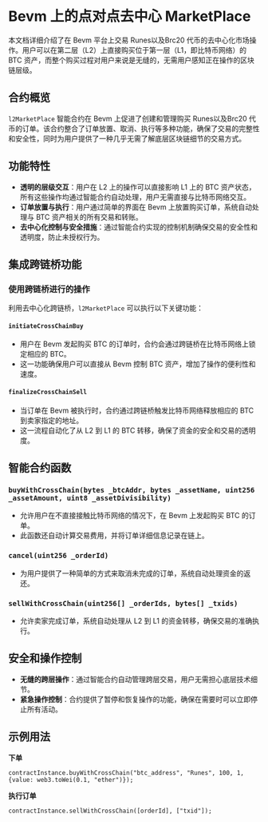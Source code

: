 # Bevm 上的点对点去中心 MarketPlace

本文档详细介绍了在 Bevm 平台上交易 Runes以及Brc20 代币的去中心化市场操作。用户可以在第二层（L2）上直接购买位于第一层（L1，即比特币网络）的 BTC 资产，而整个购买过程对用户来说是无缝的，无需用户感知正在操作的区块链层级。

## 合约概览

`l2MarketPlace` 智能合约在 Bevm 上促进了创建和管理购买 Runes以及Brc20 代币的订单。该合约整合了订单放置、取消、执行等多种功能，确保了交易的完整性和安全性，同时为用户提供了一种几乎无需了解底层区块链细节的交易方式。

## 功能特性
* **透明的层级交互**：用户在 L2 上的操作可以直接影响 L1 上的 BTC 资产状态，所有这些操作均通过智能合约自动处理，用户无需直接与比特币网络交互。
* **订单放置与执行**：用户通过简单的界面在 Bevm 上放置购买订单，系统自动处理与 BTC 资产相关的所有交易和转账。
* **去中心化控制与安全措施**：通过智能合约实现的控制机制确保交易的安全性和透明度，防止未授权行为。

## 集成跨链桥功能

### 使用跨链桥进行的操作
利用去中心化跨链桥，`l2MarketPlace` 可以执行以下关键功能：

#### `initiateCrossChainBuy`
- 用户在 Bevm 发起购买 BTC 的订单时，合约会通过跨链桥在比特币网络上锁定相应的 BTC。
- 这一功能确保用户可以直接从 Bevm 控制 BTC 资产，增加了操作的便利性和速度。

#### `finalizeCrossChainSell`
- 当订单在 Bevm 被执行时，合约通过跨链桥触发比特币网络释放相应的 BTC 到卖家指定的地址。
- 这一流程自动化了从 L2 到 L1 的 BTC 转移，确保了资金的安全和交易的透明度。


## 智能合约函数

### `buyWithCrossChain(bytes _btcAddr, bytes _assetName, uint256 _assetAmount, uint8 _assetDivisibility)`
* 允许用户在不直接接触比特币网络的情况下，在 Bevm 上发起购买 BTC 的订单。
* 此函数还自动计算交易费用，并将订单详细信息记录在链上。

### `cancel(uint256 _orderId)`
* 为用户提供了一种简单的方式来取消未完成的订单，系统自动处理资金的返还。

### `sellWithCrossChain(uint256[] _orderIds, bytes[] _txids)`
* 允许卖家完成订单，系统自动处理从 L2 到 L1 的资金转移，确保交易的准确执行。

## 安全和操作控制
* **无缝的跨层操作**：通过智能合约自动管理跨层交易，用户无需担心底层技术细节。
* **紧急操作控制**：合约提供了暂停和恢复操作的功能，确保在需要时可以立即停止所有活动。


## 示例用法

**下单**
```
contractInstance.buyWithCrossChain("btc_address", "Runes", 100, 1, {value: web3.toWei(0.1, "ether")});
```

**执行订单**

```
contractInstance.sellWithCrossChain([orderId], ["txid"]);

```
